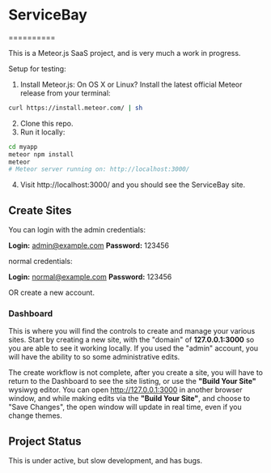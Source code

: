 # ServiceBay
==========

This is a Meteor.js SaaS project, and is very much a work in progress.

Setup for testing:

1. Install Meteor.js: 
On OS X or Linux?  Install the latest official Meteor release from your terminal:

```bash
curl https://install.meteor.com/ | sh
```

2. Clone this repo.
3. Run it locally:

```bash
cd myapp
meteor npm install
meteor
# Meteor server running on: http://localhost:3000/
```
4. Visit http://localhost:3000/ and you should see the ServiceBay site.

## Create Sites

You can login with the admin credentials: 

**Login:** admin@example.com 
**Password:** 123456 

normal credentials: 

**Login:** normal@example.com 
**Password:** 123456 

OR create a new account. 

### Dashboard

This is where you will find the controls to create and manage your various sites. Start by creating a new site, with the "domain" of **127.0.0.1:3000** so you are able to see it working locally. If you used the "admin" account, you will have the ability to so some administrative edits. 

The create workflow is not complete, after you create a site, you will have to return to the Dashboard to see the site listing, or use the **"Build Your Site"** wysiwyg editor. You can open http://127.0.0.1:3000 in another browser window, and while making edits via the **"Build Your Site"**, and choose to "Save Changes", the open window will update in real time, even if you change themes.

## Project Status

This is under active, but slow development, and has bugs. 
